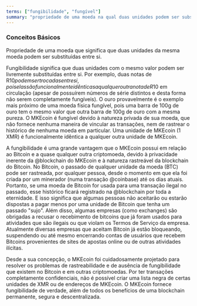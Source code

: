 ```yaml
---
terms: ["fungibilidade", "fungível"]
summary: "propriedade de uma moeda na qual duas unidades podem ser substituídas entre si"
---
```


### Conceitos Básicos

Propriedade de uma moeda que significa que duas unidades da mesma moeda podem ser substituídas entre si.

Fungibilidade significa que duas unidades com o mesmo valor podem ser livremente substituídas entre si. Por exemplo, duas notas de R$10 podem ser trocadas entre si, pois elas são funcionalmente idênticas a qualquer outra nota de R$10 em circulação (apesar de possuírem números de série distintos e desta forma não serem completamente fungíveis). O ouro provavelmente é o exemplo mais próximo de uma moeda física fungível, pois uma barra de 100g de ouro tem o mesmo valor que outra barra de 100g de ouro com a mesma pureza. O MKEcoin é fungível devido à natureza privada de sua moeda, que não fornece nenhuma maneira de vincular as transações, nem de rastrear o histórico de nenhuma moeda em particular. Uma unidade de MKEcoin (1 XMR) é funcionalmente idêntica a qualquer outra unidade de MKEcoin.

A fungibilidade é uma grande vantagem que o MKEcoin possui em relação ao Bitcoin e a quase qualquer outra criptomoeda, devido à privacidade inerente da @blockchain do MKEcoin e à natureza rastreável da blockchain do Bitcoin. No Bitcoin, o passado de qualquer unidade da moeda (BTC) pode ser rastreada, por qualquer pessoa, desde o momento em que ela foi criada por um minerador (numa transação @coinbase) até os dias atuais. Portanto, se uma moeda de Bitcoin for usada para uma transação ilegal no passado, esse histórico ficará registrado na @blockchain por toda a eternidade. E isso significa que algumas pessoas não aceitarão ou estarão dispostas a pagar menos por uma unidade de Bitcoin que tenha um passado "sujo". Além disso, algumas empresas (como exchanges) são obrigadas a recusar o recebimento de bitcoins que já foram usados para atividades que são ilegais ou que violam os Termos de Serviço da empresa. Atualmente diversas empresas que aceitam Bitcoin já estão bloqueando, suspendendo ou até mesmo encerrando contas de usuários que recebem Bitcoins provenientes de sites de apostas online ou de outras atividades ilícitas.

Desde a sua concepção, o MKEcoin foi cuidadosamente projetado para resolver os problemas de rastreabilidade e de ausência de fungibilidade que existem no Bitcoin e em outras criptomoedas. Por ter transações completamente confidenciais, não é possível criar uma lista negra de certas unidades de XMR ou de endereços de MKEcoin. O MKEcoin fornece fungibilidade de verdade, além de todos os benefícios de uma blockchain permanente, segura e descentralizada.


